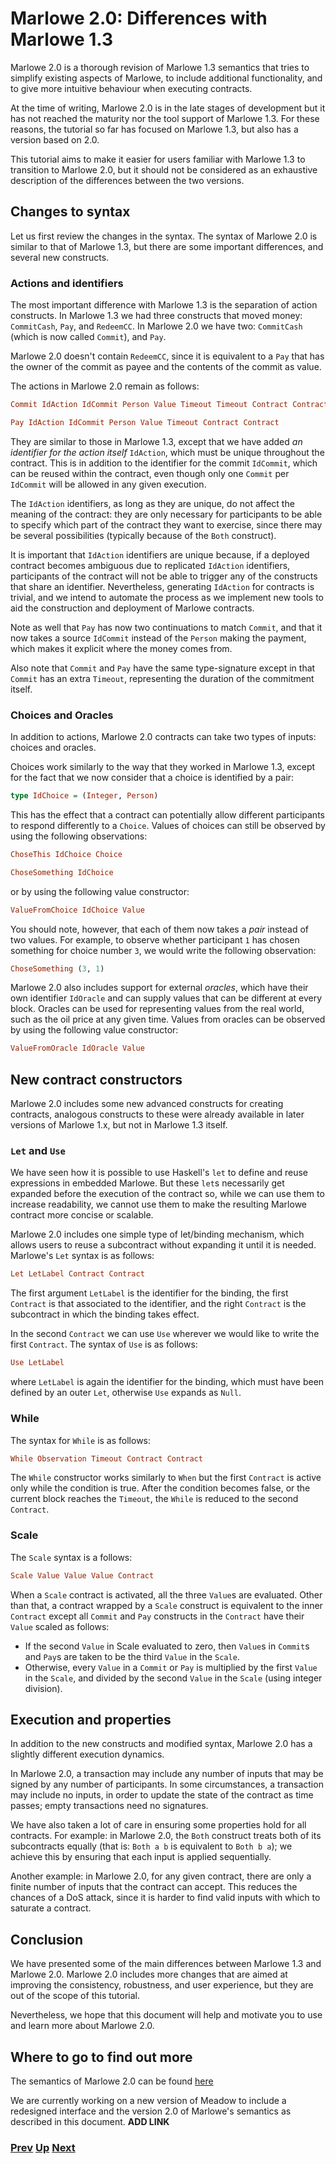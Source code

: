 # Marlowe 2.0: Differences with Marlowe 1.3

Marlowe 2.0 is a thorough revision of Marlowe 1.3 semantics that tries to simplify existing aspects of Marlowe, to include additional functionality, and to give more intuitive behaviour when executing contracts.

At the time of writing, Marlowe 2.0 is in the late stages of development but it has not reached the maturity nor the tool support of Marlowe 1.3. For these reasons, the tutorial so far has focused on Marlowe 1.3, but also has a version based on 2.0.

This tutorial aims to make it easier for users familiar with Marlowe 1.3 to transition to Marlowe 2.0, but it should not be considered as an exhaustive description of the differences between the two versions.

## Changes to syntax

Let us first review the changes in the syntax. The syntax of Marlowe 2.0 is similar to that of Marlowe 1.3, but there are some important differences, and several new constructs.

### Actions and identifiers

The most important difference with Marlowe 1.3 is the separation of action constructs. In Marlowe 1.3 we had three constructs that moved money: `CommitCash`, `Pay`, and `RedeemCC`.
In Marlowe 2.0 we have two: `CommitCash` (which is now called `Commit`), and `Pay`.

Marlowe 2.0 doesn't contain `RedeemCC`, since it is equivalent to a `Pay` that has the owner of the commit as payee and the contents of the commit as value.

The actions in Marlowe 2.0 remain as follows:

```haskell
Commit IdAction IdCommit Person Value Timeout Timeout Contract Contract

Pay IdAction IdCommit Person Value Timeout Contract Contract
```

They are similar to those in Marlowe 1.3, except that we have added _an identifier for the action itself_ `IdAction`, which must be unique throughout the contract. This is in addition to the identifier for the commit `IdCommit`, which can be reused within the contract, even though only one `Commit` per `IdCommit` will be allowed in any given execution.

The `IdAction` identifiers, as long as they are unique, do not affect the meaning of the contract: they are only necessary for participants to be able to specify which part of the contract they want to exercise, since there may be several possibilities (typically because of the  `Both` construct). 

It is important that `IdAction` identifiers are unique because, if a deployed contract becomes ambiguous due to replicated `IdAction` identifiers, participants of the contract will not be able to trigger any of the constructs that share an identifier.
Nevertheless, generating `IdAction` for contracts is trivial, and we intend to automate the process as we implement new tools to aid the construction and deployment of Marlowe contracts.

Note as well that `Pay` has now two continuations to match `Commit`, and that it now takes a source `IdCommit` instead of the `Person` making the payment, which makes it explicit where the money comes from. 

Also note that `Commit` and `Pay` have the same type-signature except in that `Commit` has an extra `Timeout`, representing the duration of the commitment itself.

### Choices and Oracles

In addition to actions, Marlowe 2.0 contracts can take two types of inputs: choices and oracles.

Choices work similarly to the way that they worked in Marlowe 1.3, except for the fact that we now consider that a choice is identified by a pair:

```haskell
type IdChoice = (Integer, Person)
```

This has the effect that a contract can potentially allow different participants to respond differently to a `Choice`.
Values of choices can still be observed by using the following observations:

```haskell
ChoseThis IdChoice Choice

ChoseSomething IdChoice
```

or by using the following value constructor:

```haskell
ValueFromChoice IdChoice Value
```

You should note, however, that each of them now takes a _pair_ instead of two values. For example, to observe whether participant `1` has chosen something for choice number `3`, we would write the following observation:

```haskell
ChoseSomething (3, 1)
```

Marlowe 2.0 also includes support for external _oracles_, which have their own identifier `IdOracle` and can supply values that can be different at every block. Oracles can be used for representing values from the real world, such as the oil price at any given time.
Values from oracles can be observed by using the following value constructor:

```haskell
ValueFromOracle IdOracle Value
```

## New contract constructors

Marlowe 2.0 includes some new advanced constructs for creating contracts, analogous constructs to these were already available in  later versions of Marlowe 1.x, but not in Marlowe 1.3 itself.

### `Let` and `Use`

We have seen how it is possible to use Haskell's `let` to define and reuse expressions in embedded Marlowe. But these `let`s necessarily get expanded before the execution of the contract so, while we can use them to increase readability, we cannot use them to make the resulting Marlowe contract more concise or scalable.

Marlowe 2.0 includes one simple type of let/binding mechanism, which allows users to reuse a subcontract without expanding it until it is needed. 
Marlowe's `Let` syntax is as follows:

```haskell
Let LetLabel Contract Contract
```
The first argument `LetLabel` is the identifier for the binding, the first `Contract` is that associated to the identifier, and the right `Contract` is the subcontract in which the binding takes effect.

In the second `Contract` we can use `Use` wherever we would like to write the first `Contract`. The syntax of `Use` is as follows:

```haskell
Use LetLabel
```

where `LetLabel` is again the identifier for the binding, which must have been defined by an outer `Let`, otherwise `Use` expands as `Null`.

### While

The syntax for `While` is as follows:

```haskell
While Observation Timeout Contract Contract
```

The `While` constructor works similarly to `When` but the first `Contract` is active only while the condition is true. After the condition becomes false, or the current block reaches the `Timeout`, the `While` is reduced to the second `Contract`.

### Scale

The `Scale` syntax is a follows:

```haskell
Scale Value Value Value Contract
```

When a `Scale` contract is activated, all the three `Value`s are evaluated. Other than that, a contract wrapped by a `Scale` construct is equivalent to the inner `Contract` except all `Commit` and `Pay` constructs in the `Contract` have their `Value` scaled as follows:

- If the second `Value` in Scale evaluated to zero, then `Value`s in `Commit`s and `Pay`s are taken to be the third `Value` in the `Scale`.
- Otherwise, every `Value` in a `Commit` or `Pay` is multiplied by the first `Value` in the `Scale`, and divided by the second `Value` in the `Scale` (using integer division).

## Execution and properties

In addition to the new constructs and modified syntax, Marlowe 2.0 has a slightly different execution dynamics.

In Marlowe 2.0, a transaction may include any number of inputs that may be signed by any number of participants. In some circumstances, a transaction may include no inputs, in order to update the state of the contract as time passes; empty transactions need no signatures.

We have also taken a lot of care in ensuring some properties hold for all contracts. For example: in Marlowe 2.0, the `Both` construct treats both of its subcontracts equally (that is: `Both a b` is equivalent to `Both b a`); we achieve this by ensuring that each input is applied sequentially.

Another example: in Marlowe 2.0, for any given contract, there are only a finite number of inputs that the contract can accept. This reduces the chances of a DoS attack, since it is harder to find valid inputs with which to saturate a contract.

## Conclusion

We have presented some of the main differences between Marlowe 1.3 and Marlowe 2.0. Marlowe 2.0 includes more changes that are  aimed at improving the consistency, robustness, and user experience, but they are out of the scope of this tutorial.

Nevertheless, we hope that this document will help and motivate you to use and learn more about Marlowe 2.0.

## Where to go to find out more

The semantics of Marlowe 2.0 can be found [here](https://github.com/input-output-hk/marlowe/blob/v1.3/src/Semantics.hs)

We are currently working on a new version of Meadow to include a redesigned interface and the version 2.0 of Marlowe's semantics as described in this document. **ADD LINK**

### [Prev](./marlowe-plutus.md) [Up](./README.md) [Next]()
